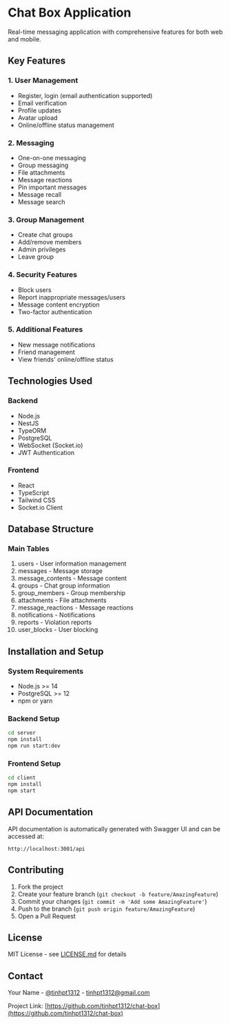 # Chat Box Application

Real-time messaging application with comprehensive features for both web and mobile.

## Key Features

### 1. User Management

- Register, login (email authentication supported)
- Email verification
- Profile updates
- Avatar upload
- Online/offline status management

### 2. Messaging

- One-on-one messaging
- Group messaging
- File attachments
- Message reactions
- Pin important messages
- Message recall
- Message search

### 3. Group Management

- Create chat groups
- Add/remove members
- Admin privileges
- Leave group

### 4. Security Features

- Block users
- Report inappropriate messages/users
- Message content encryption
- Two-factor authentication

### 5. Additional Features

- New message notifications
- Friend management
- View friends' online/offline status

## Technologies Used

### Backend

- Node.js
- NestJS
- TypeORM
- PostgreSQL
- WebSocket (Socket.io)
- JWT Authentication

### Frontend

- React
- TypeScript
- Tailwind CSS
- Socket.io Client

## Database Structure

### Main Tables

1. users - User information management
2. messages - Message storage
3. message_contents - Message content
4. groups - Chat group information
5. group_members - Group membership
6. attachments - File attachments
7. message_reactions - Message reactions
8. notifications - Notifications
9. reports - Violation reports
10. user_blocks - User blocking

## Installation and Setup

### System Requirements

- Node.js >= 14
- PostgreSQL >= 12
- npm or yarn

### Backend Setup

```bash
cd server
npm install
npm run start:dev
```

### Frontend Setup

```bash
cd client
npm install
npm start
```

## API Documentation

API documentation is automatically generated with Swagger UI and can be accessed at:

```
http://localhost:3001/api
```

## Contributing

1. Fork the project
2. Create your feature branch (`git checkout -b feature/AmazingFeature`)
3. Commit your changes (`git commit -m 'Add some AmazingFeature'`)
4. Push to the branch (`git push origin feature/AmazingFeature`)
5. Open a Pull Request

## License

MIT License - see [LICENSE.md](LICENSE.md) for details

## Contact

Your Name - [@tinhpt1312](https://github.com/tinhpt1312) - tinhpt1312@gmail.com

Project Link: [https://github.com/tinhpt1312/chat-box](https://github.com/tinhpt1312/chat-box)
